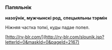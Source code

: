 ### Папяльнік
**назоўнік, мужчынскі род, спецыяльны тэрмін**

Ніжняя частка топкі, куды падае попел.

<a rel="author">[http://rv-blr.com/](http://rv-blr.com/slounik.jsp?letterId=0&maskId=0&pageId=2167)</a>
